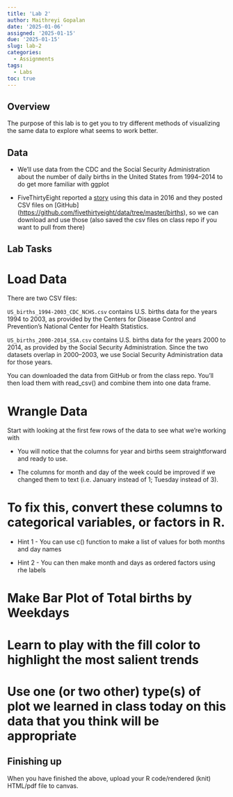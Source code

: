 ```yaml
---
title: 'Lab 2'
author: Maithreyi Gopalan
date: '2025-01-06'
assigned: '2025-01-15'
due: '2025-01-15'
slug: lab-2
categories:
  - Assignments
tags:
  - Labs
toc: true
---
```


## Overview
The purpose of this lab is to get you to try different methods of visualizing the same data to explore what seems to work better.

## Data

* We’ll use data from the CDC and the Social Security Administration about the number of daily births in the United States from 1994–2014 to do get more familiar with ggplot

* FiveThirtyEight reported a [story](https://fivethirtyeight.com/features/some-people-are-too-superstitious-to-have-a-baby-on-friday-the-13th/) using this data in 2016 and they posted CSV files on [GitHub] (https://github.com/fivethirtyeight/data/tree/master/births), so we can download and use those (also saved the csv files on class repo if you want to pull from there)

## Lab Tasks

# Load Data

There are two CSV files:

`US_births_1994-2003_CDC_NCHS.csv` contains U.S. births data for the years 1994 to 2003, as provided by the Centers for Disease Control and Prevention’s National Center for Health Statistics.

`US_births_2000-2014_SSA.csv` contains U.S. births data for the years 2000 to 2014, as provided by the Social Security Administration.
Since the two datasets overlap in 2000–2003, we use Social Security Administration data for those years.

You can downloaded the data from GitHub or from the class repo. You’ll then load them with read_csv() and combine them into one data frame.

# Wrangle Data 

Start with looking at the first few rows of the data to see what we’re working with

* You will notice that the columns for year and births seem straightforward and ready to use. 

* The columns for month and day of the week could be improved if we changed them to text (i.e. January instead of 1; Tuesday instead of 3).

# To fix this, convert these columns to categorical variables, or factors in R. 

* Hint 1 - You can use c() function to make a list of values for both months and day names

* Hint 2 - You can then make month and days as ordered factors using rhe labels

# Make Bar Plot of Total births by Weekdays

# Learn to play with the fill color to highlight the most salient trends  

# Use one (or two other) type(s) of plot we learned in class today on this data that you think will be appropriate  

## Finishing up
When you have finished the above, upload your R code/rendered (knit) HTML/pdf file to canvas.
